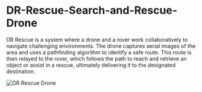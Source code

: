 # DR-Rescue-Search-and-Rescue-Drone
DR Rescue is a system where a drone and a rover work collaboratively to navigate challenging environments. The drone captures aerial images of the area and uses a pathfinding algorithm to identify a safe route. This route is then relayed to the rover, which follows the path to reach and retrieve an object or assist in a rescue, ultimately delivering it to the designated destination.

![DR Rescue Drone](https://github.com/user-attachments/assets/686b0c9f-0c9d-4045-9267-1ba6a24d2710)
